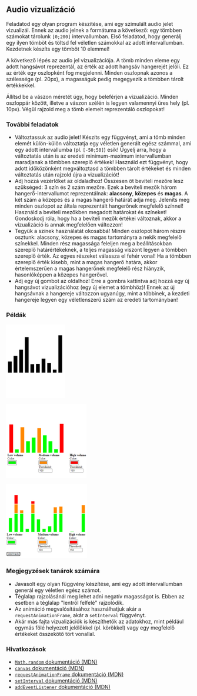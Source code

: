 ## Audio vizualizáció

Feladatod egy olyan program készítése, ami egy szimulált audio jelet vizualizál. Ennek az audio jelnek a formátuma a következő: egy tömbben számokat tárolunk `[0;200]` intervallumban. Első feladatod, hogy generálj egy ilyen tömböt és töltsd fel véletlen számokkal az adott intervallumban. Kezdetnek készíts egy tömböt 10 elemmel!

A következő lépés az audio jel vizualizációja. A tömb minden eleme egy adott hangsávot reprezentál, az érték az adott hangsáv hangerejét jelöli. Ez az érték egy oszlopként fog megjelenni. Minden oszlopnak azonos a szélessége (pl. 20px), a magasságuk pedig megegyezik a tömbben tárolt értékkekkel.

Állítsd be a vászon méretét úgy, hogy beleférjen a vizualizáció. Minden oszloppár között, illetve a vászon szélén is legyen valamennyi üres hely (pl. 10px). Végül rajzold meg a tömb elemeit reprezentáló oszlopokat!

### További feladatok

- Változtassuk az audio jelet! Készíts egy függvényt, ami a tömb minden elemét külön-külön változtatja egy véletlen generált egész számmal, ami egy adott intervallumba (pl. `[-50;50]`) esik! Ügyelj arra, hogy a változtatás után is az eredeti minimum-maximum intervallumban maradjanak a tömbben szereplő értékek! Használd ezt függvényt, hogy adott időközönként megváltoztasd a tömbben tárolt értékeket és minden változtatás után rajzold újra a vizualizációt!
- Adj hozzá vezérlőket az oldaladhoz! Összesen öt beviteli mezőre lesz szükséged: 3 szín és 2 szám mezőre. Ezek a beviteli mezők három hangerő-intervallumot reprezentálnak: **alacsony**, **közepes** és **magas**. A két szám a közepes és a magas hangerő határát adja meg. Jeleníts meg minden oszlopot az általa reprezentált hangerőnek megfelelő színnel! Használd a beviteli mezőkben megadott határokat és színeket! Gondoskodj róla, hogy ha a beviteli mezők értékei változnak, akkor a vizualizáció is annak megfelelően változzon!
- Tegyük a színek használatát okosabbá! Minden oszlopot három részre osztunk: alacsony, közepes és magas tartományra a nekik megfelelő színekkel. Minden rész magassága feleljen meg a beállításokban szereplő határértékeknek, a teljes magasság viszont legyen a tömbben szereplő érték. Az egyes részeket válassza el fehér vonal! Ha a tömbben szereplő érték kisebb, mint a magas hangerő határa, akkor értelemszerűen a magas hangerőnek megfelelő rész hiányzik, hasonlóképpen a közepes hangerővel.
- Adj egy új gombot az oldalhoz! Erre a gombra kattintva adj hozzá egy új hangsávot vizualizációhoz (egy új elemet a tömbhöz)! Ennek az új hangsávnak a hangereje változzon ugyanúgy, mint a többinek, a kezdeti hangereje legyen egy véletlenszerű szám az eredeti tartományban!

### Példák

<div class="columns:3 align:center">

![Fekete-fehér vizualizáció](tasks/audio-visualization/assets/black.png)

![Színes vizualizáció](tasks/audio-visualization/assets/color.png)

![Részekre bontott vizualizáció](tasks/audio-visualization/assets/complete.png)

</div>

### Megjegyzések tanárok számára

- Javasolt egy olyan függvény készítése, ami egy adott intervallumban generál egy véletlen egész számot.
- Téglalap rajzolásánál meg lehet adni negatív magasságot is. Ebben az esetben a téglalap "lentről felfelé" rajzolódik.
- Az animáció megvalósításához használhatjuk akár a `requestAnimationFrame`, akár a `setInterval` függvényt.
- Akár más fajta vizualizációk is készíthetők az adatokhoz, mint például egymás fölé helyezett jelölőkkel (pl. körökkel) vagy egy megfelelő értékeket összekötő tört vonallal.

### Hivatkozások

- [`Math.random` dokumentáció (MDN)][1]
- [`canvas` dokumentáció (MDN)][2]
- [`requestAnimationFrame` dokumentáció (MDN)][3]
- [`setInterval` dokumentáció (MDN)][4]
- [`addEventListener` dokumentáció (MDN)][5]

[1]: https://developer.mozilla.org/en-US/docs/Web/JavaScript/Reference/Global_Objects/Math/random
[2]: https://developer.mozilla.org/en-US/docs/Web/API/CanvasRenderingContext2D
[3]: https://developer.mozilla.org/en-US/docs/Web/API/window/requestAnimationFrame
[4]: https://developer.mozilla.org/en-US/docs/Web/API/WindowOrWorkerGlobalScope/setInterval
[5]: https://developer.mozilla.org/en-US/docs/Web/API/EventTarget/addEventListener
